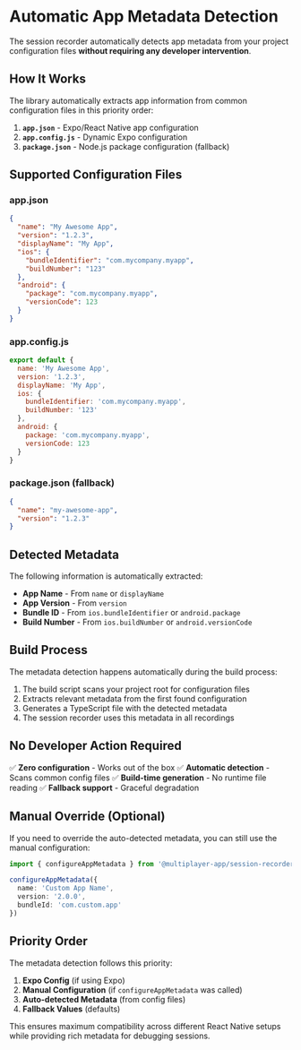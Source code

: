 # Automatic App Metadata Detection

The session recorder automatically detects app metadata from your project configuration files **without requiring any developer intervention**.

## How It Works

The library automatically extracts app information from common configuration files in this priority order:

1. **`app.json`** - Expo/React Native app configuration
2. **`app.config.js`** - Dynamic Expo configuration
3. **`package.json`** - Node.js package configuration (fallback)

## Supported Configuration Files

### app.json

```json
{
  "name": "My Awesome App",
  "version": "1.2.3",
  "displayName": "My App",
  "ios": {
    "bundleIdentifier": "com.mycompany.myapp",
    "buildNumber": "123"
  },
  "android": {
    "package": "com.mycompany.myapp",
    "versionCode": 123
  }
}
```

### app.config.js

```javascript
export default {
  name: 'My Awesome App',
  version: '1.2.3',
  displayName: 'My App',
  ios: {
    bundleIdentifier: 'com.mycompany.myapp',
    buildNumber: '123'
  },
  android: {
    package: 'com.mycompany.myapp',
    versionCode: 123
  }
}
```

### package.json (fallback)

```json
{
  "name": "my-awesome-app",
  "version": "1.2.3"
}
```

## Detected Metadata

The following information is automatically extracted:

- **App Name** - From `name` or `displayName`
- **App Version** - From `version`
- **Bundle ID** - From `ios.bundleIdentifier` or `android.package`
- **Build Number** - From `ios.buildNumber` or `android.versionCode`

## Build Process

The metadata detection happens automatically during the build process:

1. The build script scans your project root for configuration files
2. Extracts relevant metadata from the first found configuration
3. Generates a TypeScript file with the detected metadata
4. The session recorder uses this metadata in all recordings

## No Developer Action Required

✅ **Zero configuration** - Works out of the box
✅ **Automatic detection** - Scans common config files
✅ **Build-time generation** - No runtime file reading
✅ **Fallback support** - Graceful degradation

## Manual Override (Optional)

If you need to override the auto-detected metadata, you can still use the manual configuration:

```typescript
import { configureAppMetadata } from '@multiplayer-app/session-recorder-react-native'

configureAppMetadata({
  name: 'Custom App Name',
  version: '2.0.0',
  bundleId: 'com.custom.app'
})
```

## Priority Order

The metadata detection follows this priority:

1. **Expo Config** (if using Expo)
2. **Manual Configuration** (if `configureAppMetadata` was called)
3. **Auto-detected Metadata** (from config files)
4. **Fallback Values** (defaults)

This ensures maximum compatibility across different React Native setups while providing rich metadata for debugging sessions.
